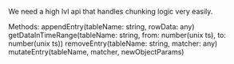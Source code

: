 We need a high lvl api that handles chunking logic very easily.

Methods:
appendEntry(tableName: string, rowData: any)
getDataInTimeRange(tableName: string, from: number(unix ts), to: number(unix ts))
removeEntry(tableName: string, matcher: any)
mutateEntry(tableName, matcher, newObjectParams)

